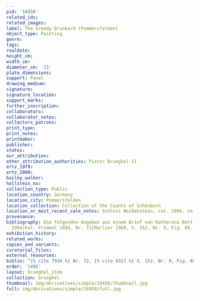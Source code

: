 ```yaml
---
pid: '18458'
related_ids: 
related_images: 
label: The Greedy Drunkard (Pommersfelden)
object_type: Painting
genre: 
tags: 
realdate: 
height_cm: 
width_cm: 
diameter_cm: '21'
plate_dimensions: 
support: Panel
drawing_medium: 
signature: 
signature_location: 
support_marks: 
further_inscription: 
collaborators: 
collaborator_notes: 
collectors_patrons: 
print_type: 
print_notes: 
printmaker: 
publisher: 
states: 
our_attribution: 
other_attribution_authorities: Pieter Brueghel II
ertz_1979: 
ertz_2008: 
bailey_walker: 
hollstein_no: 
collection_type: Public
location_country: Germany
location_city: Pommersfelden
location_collection: Collection of the Counts of Schönborn
location_or_most_recent_sale_notes: Schloss Weißenstein, cat. 1894, no. 72e
provenance: 
bibliography: Die folgenden Angaben aus einem Brief von Katharina Bott vom 23. 2.
  1994|Kat. Frimmel 1894, Nr. 72|Marlier 1969, S. 152, Nr. 9, Fig. 69.
exhibition_history: 
related_works: 
copies_and_variants: 
curatorial_files: 
external_resources: 
biblio: "{% cite 7936 %} Nr. 72, {% cite 9317 %} S. 152, Nr. 9, Fig. 69."
order: '1495'
layout: brueghel_item
collection: brueghel
thumbnail: img/derivatives/simple/18458/thumbnail.jpg
full: img/derivatives/simple/18458/full.jpg
---
```

